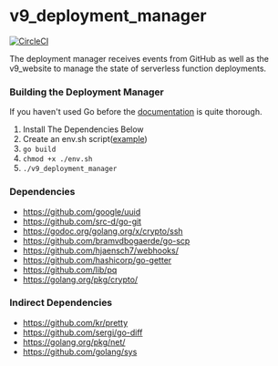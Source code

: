 # v9_deployment_manager
[![CircleCI](https://circleci.com/gh/velocity-9/v9_deployment_manager.svg?style=svg)](https://circleci.com/gh/velocity-9/v9_deployment_manager)

The deployment manager receives events from GitHub as well as the v9_website to manage the state of serverless function deployments.

### Building the Deployment Manager
If you haven't used Go before the [documentation](https://golang.org/doc/install) is quite thorough.
1. Install The Dependencies Below
2. Create an env.sh script([example](https://github.com/velocity-9/v9_deployment_manager/blob/master/docs/example_env.sh))
3. `go build`
4. `chmod +x ./env.sh`
5. `./v9_deployment_manager`

### Dependencies
- https://github.com/google/uuid
- https://github.com/src-d/go-git
- https://godoc.org/golang.org/x/crypto/ssh
- https://github.com/bramvdbogaerde/go-scp
- https://github.com/hjaensch7/webhooks/
- https://github.com/hashicorp/go-getter
- https://github.com/lib/pq
- https://golang.org/pkg/crypto/

### Indirect Dependencies
- https://github.com/kr/pretty
- https://github.com/sergi/go-diff
- https://golang.org/pkg/net/
- https://github.com/golang/sys


